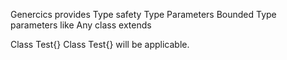 Genercics provides Type safety 
Type Parameters
Bounded Type parameters like Any class extends

Class Test<T>{}
Class Test<T extends Number>{}
will be applicable.
